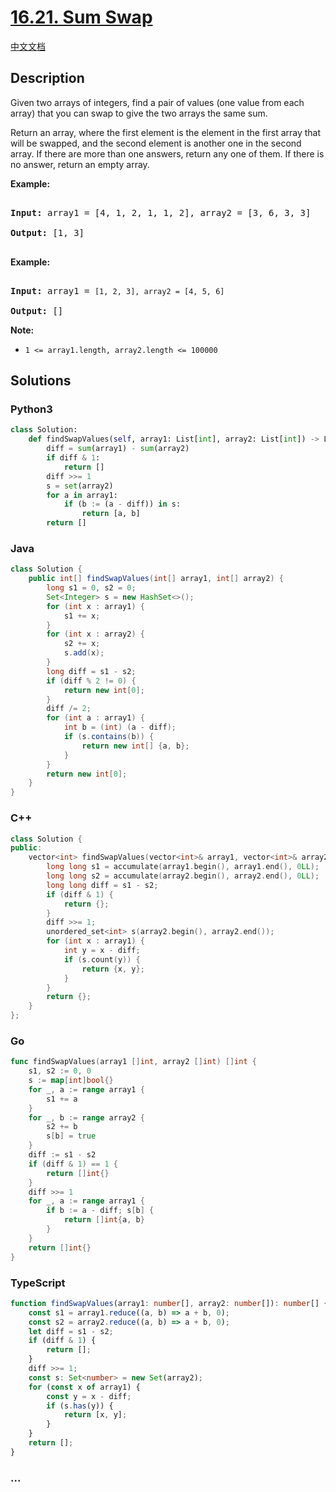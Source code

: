 # [16.21. Sum Swap](https://leetcode.cn/problems/sum-swap-lcci)

[中文文档](/lcci/16.21.Sum%20Swap/README.md)

## Description

<p>Given two arrays of integers, find a pair of values (one value from each array) that you can swap to give the two arrays the same sum.</p>

<p>Return an array, where the first element is the element in the first array that will be swapped, and the second element is another one in the second array. If there are more than one answers, return any one of them. If there is no answer, return an empty array.</p>

<p><strong>Example:</strong></p>

<pre>

<strong>Input:</strong> array1 = [4, 1, 2, 1, 1, 2], array2 = [3, 6, 3, 3]

<strong>Output:</strong> [1, 3]

</pre>

<p><strong>Example:</strong></p>

<pre>

<strong>Input:</strong> array1 = <code>[1, 2, 3], array2 = [4, 5, 6]</code>

<strong>Output: </strong>[]</pre>

<p><strong>Note: </strong></p>

<ul>
	<li><code>1 &lt;= array1.length, array2.length &lt;= 100000</code></li>
</ul>

## Solutions

<!-- tabs:start -->

### **Python3**

```python
class Solution:
    def findSwapValues(self, array1: List[int], array2: List[int]) -> List[int]:
        diff = sum(array1) - sum(array2)
        if diff & 1:
            return []
        diff >>= 1
        s = set(array2)
        for a in array1:
            if (b := (a - diff)) in s:
                return [a, b]
        return []
```

### **Java**

```java
class Solution {
    public int[] findSwapValues(int[] array1, int[] array2) {
        long s1 = 0, s2 = 0;
        Set<Integer> s = new HashSet<>();
        for (int x : array1) {
            s1 += x;
        }
        for (int x : array2) {
            s2 += x;
            s.add(x);
        }
        long diff = s1 - s2;
        if (diff % 2 != 0) {
            return new int[0];
        }
        diff /= 2;
        for (int a : array1) {
            int b = (int) (a - diff);
            if (s.contains(b)) {
                return new int[] {a, b};
            }
        }
        return new int[0];
    }
}
```

### **C++**

```cpp
class Solution {
public:
    vector<int> findSwapValues(vector<int>& array1, vector<int>& array2) {
        long long s1 = accumulate(array1.begin(), array1.end(), 0LL);
        long long s2 = accumulate(array2.begin(), array2.end(), 0LL);
        long long diff = s1 - s2;
        if (diff & 1) {
            return {};
        }
        diff >>= 1;
        unordered_set<int> s(array2.begin(), array2.end());
        for (int x : array1) {
            int y = x - diff;
            if (s.count(y)) {
                return {x, y};
            }
        }
        return {};
    }
};
```

### **Go**

```go
func findSwapValues(array1 []int, array2 []int) []int {
	s1, s2 := 0, 0
	s := map[int]bool{}
	for _, a := range array1 {
		s1 += a
	}
	for _, b := range array2 {
		s2 += b
		s[b] = true
	}
	diff := s1 - s2
	if (diff & 1) == 1 {
		return []int{}
	}
	diff >>= 1
	for _, a := range array1 {
		if b := a - diff; s[b] {
			return []int{a, b}
		}
	}
	return []int{}
}
```

### **TypeScript**

```ts
function findSwapValues(array1: number[], array2: number[]): number[] {
    const s1 = array1.reduce((a, b) => a + b, 0);
    const s2 = array2.reduce((a, b) => a + b, 0);
    let diff = s1 - s2;
    if (diff & 1) {
        return [];
    }
    diff >>= 1;
    const s: Set<number> = new Set(array2);
    for (const x of array1) {
        const y = x - diff;
        if (s.has(y)) {
            return [x, y];
        }
    }
    return [];
}
```

### **...**

```

```

<!-- tabs:end -->
